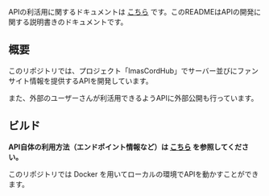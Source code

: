 APIの利活用に関するドキュメントは [こちら](https://Secret-Society-Braid/imas-cord-hub-backend-reloaded/wiki) です。このREADMEはAPIの開発に関する説明書きのドキュメントです。

## 概要
このリポジトリでは、プロジェクト「ImasCordHub」でサーバー並びにファンサイト情報を提供するAPIを開発しています。

また、外部のユーザーさんが利活用できるようAPIに外部公開も行っています。

## ビルド

**API自体の利用方法（エンドポイント情報など）は [こちら](https://Secret-Society-Braid/imas-cord-hub-backend-reloaded/wiki) を参照してください。**

このリポジトリでは Docker を用いてローカルの環境でAPIを動かすことができます。